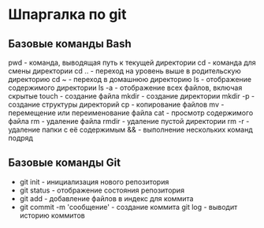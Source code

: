 # Шпаргалка по git
## Базовые команды Bash
pwd - команда, выводящая путь к текущей директории
cd - команда для смены директории
cd .. - переход на уровень выше в родительскую директорию
cd ~ - переход в домашнюю директорию
ls - отображение содержимого директории
ls -a - отображение всех файлов, включая скрытые
touch - создание файла
mkdir - создание директории
mkdir -p - создание структуры директорий
cp - копирование файлов
mv - перемещение или переименование файла
cat - просмотр содержимого файла
rm - удаление файла
rmdir - удаление пустой директории
rm -r - удаление папки с её содержимым
&& - выполнение нескольких команд подряд
## Базовые команды Git
- git init - инициализация нового репозитория
- git status - отображение состояния репозитория
- git add - добавление файлов в индекс для коммита
- git commit -m 'сообщение' - создание коммита
git log - выводит историю коммитов
